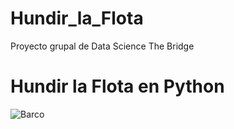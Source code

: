 # Hundir_la_Flota
Proyecto grupal de Data Science The Bridge

# Hundir la Flota en Python


![Barco]([https://upload.wikimedia.org/wikipedia/commons/5/5c/New_Jersey_Sails.jpg](https://static.wikia.nocookie.net/listofdeaths/images/7/74/Battleship_poster.jpg/revision/latest?cb=20220318035016)https://static.wikia.nocookie.net/listofdeaths/images/7/74/Battleship_poster.jpg/revision/latest?cb=20220318035016)

<br>

